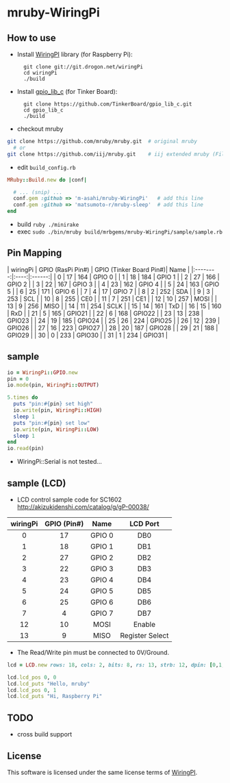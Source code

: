 mruby-WiringPi
=========

## How to use

- Install [WiringPI](http://wiringpi.com) library (for Raspberry Pi):

        git clone git://git.drogon.net/wiringPi
        cd wiringPi
        ./build

- Install [gpio_lib_c](https://github.com/TinkerBoard/gpio_lib_c) (for Tinker Board):

        git clone https://github.com/TinkerBoard/gpio_lib_c.git
        cd gpio_lib_c
        ./build

- checkout mruby

```bash
git clone https://github.com/mruby/mruby.git  # original mruby
  # or
git clone https://github.com/iij/mruby.git    # iij extended mruby (File, IO, Socket, ... extend)
```

- edit `build_config.rb`

```ruby
MRuby::Build.new do |conf|

  # ... (snip) ...
  conf.gem :github => 'm-asahi/mruby-WiringPi'   # add this line
  conf.gem :github => 'matsumoto-r/mruby-sleep'  # add this line
end
```

- build `ruby ./minirake`
- exec `sudo ./bin/mruby build/mrbgems/mruby-WiringPi/sample/sample.rb`

## Pin Mapping

| wiringPi | GPIO (RasPi Pin#) | GPIO (Tinker Board Pin#)| Name   |
|:--------:|:----:|:------:|
|      0   |  17  | 164 | GPIO 0 |
|      1   |  18  | 184 | GPIO 1 |
|      2   |  27  | 166 | GPIO 2 |
|      3   |  22  | 167 | GPIO 3 |
|      4   |  23  | 162 | GPIO 4 |
|      5   |  24  | 163 | GPIO 5 |
|      6   |  25  | 171 | GPIO 6 |
|      7   |   4  | 17  | GPIO 7 |
|      8   |   2  | 252 | SDA    |
|      9   |   3  | 253 | SCL    |
|     10   |   8  | 255 | CE0    |
|     11   |   7  | 251 | CE1    |
|     12   |  10  | 257 | MOSI   |
|     13   |   9  | 256 | MISO   |
|     14   |  11  | 254 | SCLK   |
|     15   |  14  | 161 | TxD    |
|     16   |  15  | 160 | RxD    |
|     21   |   5  | 165 | GPIO21 |
|     22   |   6  | 168 | GPIO22 |
|     23   |  13  | 238 | GPIO23 |
|     24   |  19  | 185 | GPIO24 |
|     25   |  26  | 224 | GPIO25 |
|     26   |  12  | 239 | GPIO26 |
|     27   |  16  | 223 | GPIO27 |
|     28   |  20  | 187 | GPIO28 |
|     29   |  21  | 188 | GPIO29 |
|     30   |   0  | 233 | GPIO30 |
|     31   |   1  | 234 | GPIO31 |

## sample

```ruby
io = WiringPi::GPIO.new
pin = 0
io.mode(pin, WiringPi::OUTPUT)

5.times do
  puts "pin:#{pin} set high"
  io.write(pin, WiringPi::HIGH)
  sleep 1
  puts "pin:#{pin} set low"
  io.write(pin, WiringPi::LOW)
  sleep 1
end
io.read(pin)
```

 - WiringPi::Serial is not tested...

## sample (LCD)

 - LCD control sample code for SC1602 http://akizukidenshi.com/catalog/g/gP-00038/

| wiringPi | GPIO (Pin#) | Name   | LCD Port |
|:--------:|:----:|:------:|:------:|
|      0   |  17  | GPIO 0 |  DB0 |
|      1   |  18  | GPIO 1 |  DB1 |
|      2   |  27  | GPIO 2 |  DB2 |
|      3   |  22  | GPIO 3 |  DB3 |
|      4   |  23  | GPIO 4 |  DB4 |
|      5   |  24  | GPIO 5 |  DB5 |
|      6   |  25  | GPIO 6 |  DB6 |
|      7   |   4  | GPIO 7 |  DB7 |
|     12   |  10  | MOSI   | Enable |
|     13   |   9  | MISO   | Register Select |

 - The Read/Write pin must be connected to 0V/Ground.

```ruby
lcd = LCD.new rows: 18, cols: 2, bits: 8, rs: 13, strb: 12, dpin: [0,1,2,3,4,5,6,7]

lcd.lcd_pos 0, 0
lcd.lcd_puts "Hello, mruby"
lcd.lcd_pos 0, 1
lcd.lcd_puts "Hi, Raspberry Pi"
```


## TODO

 - cross build support

## License
This software is licensed under the same license terms of [WiringPI](http://wiringpi.com).

